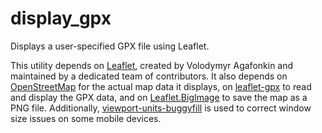 # display_gpx

Displays a user-specified GPX file using Leaflet.

This utility depends on [Leaflet](https://github.com/Leaflet/Leaflet), created by Volodymyr Agafonkin and maintained by a dedicated team of contributors. It also depends on [OpenStreetMap](https://www.openstreetmap.org) for the actual map data it displays, on [leaflet-gpx](https://github.com/mpetazzoni/leaflet-gpx) to read and display the GPX data, and on [Leaflet.BigImage](https://github.com/pasichnykvasyl/Leaflet.BigImage) to save the map as a PNG file. Additionally, [viewport-units-buggyfill](https://github.com/rodneyrehm/viewport-units-buggyfill) is used to correct window size issues on some mobile devices.

